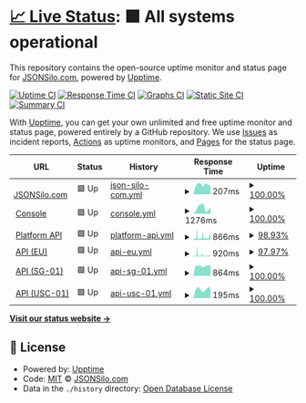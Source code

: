 # [📈 Live Status](https://status.jsonsilo.com): <!--live status--> **🟩 All systems operational**

This repository contains the open-source uptime monitor and status page for [JSONSilo.com](jsonsilo.com), powered by [Upptime](https://github.com/upptime/upptime).

[![Uptime CI](https://github.com/JSONsilo/status/workflows/Uptime%20CI/badge.svg)](https://github.com/JSONsilo/status/actions?query=workflow%3A%22Uptime+CI%22)
[![Response Time CI](https://github.com/JSONsilo/status/workflows/Response%20Time%20CI/badge.svg)](https://github.com/JSONsilo/status/actions?query=workflow%3A%22Response+Time+CI%22)
[![Graphs CI](https://github.com/JSONsilo/status/workflows/Graphs%20CI/badge.svg)](https://github.com/JSONsilo/status/actions?query=workflow%3A%22Graphs+CI%22)
[![Static Site CI](https://github.com/JSONsilo/status/workflows/Static%20Site%20CI/badge.svg)](https://github.com/JSONsilo/status/actions?query=workflow%3A%22Static+Site+CI%22)
[![Summary CI](https://github.com/JSONsilo/status/workflows/Summary%20CI/badge.svg)](https://github.com/JSONsilo/status/actions?query=workflow%3A%22Summary+CI%22)

With [Upptime](https://upptime.js.org), you can get your own unlimited and free uptime monitor and status page, powered entirely by a GitHub repository. We use [Issues](https://github.com/JSONsilo/status/issues) as incident reports, [Actions](https://github.com/JSONsilo/status/actions) as uptime monitors, and [Pages](https://status.jsonsilo.com) for the status page.

<!--start: status pages-->
<!-- This summary is generated by Upptime (https://github.com/upptime/upptime) -->
<!-- Do not edit this manually, your changes will be overwritten -->
<!-- prettier-ignore -->
| URL | Status | History | Response Time | Uptime |
| --- | ------ | ------- | ------------- | ------ |
| <img alt="" src="https://icons.duckduckgo.com/ip3/jsonsilo.com.ico" height="13"> [JSONSilo.com](https://jsonsilo.com) | 🟩 Up | [json-silo-com.yml](https://github.com/JSONSilo/status/commits/HEAD/history/json-silo-com.yml) | <details><summary><img alt="Response time graph" src="./graphs/json-silo-com/response-time-week.png" height="20"> 207ms</summary><br><a href="https://status.jsonsilo.com/history/json-silo-com"><img alt="Response time 366" src="https://img.shields.io/endpoint?url=https%3A%2F%2Fraw.githubusercontent.com%2FJSONSilo%2Fstatus%2FHEAD%2Fapi%2Fjson-silo-com%2Fresponse-time.json"></a><br><a href="https://status.jsonsilo.com/history/json-silo-com"><img alt="24-hour response time 179" src="https://img.shields.io/endpoint?url=https%3A%2F%2Fraw.githubusercontent.com%2FJSONSilo%2Fstatus%2FHEAD%2Fapi%2Fjson-silo-com%2Fresponse-time-day.json"></a><br><a href="https://status.jsonsilo.com/history/json-silo-com"><img alt="7-day response time 207" src="https://img.shields.io/endpoint?url=https%3A%2F%2Fraw.githubusercontent.com%2FJSONSilo%2Fstatus%2FHEAD%2Fapi%2Fjson-silo-com%2Fresponse-time-week.json"></a><br><a href="https://status.jsonsilo.com/history/json-silo-com"><img alt="30-day response time 204" src="https://img.shields.io/endpoint?url=https%3A%2F%2Fraw.githubusercontent.com%2FJSONSilo%2Fstatus%2FHEAD%2Fapi%2Fjson-silo-com%2Fresponse-time-month.json"></a><br><a href="https://status.jsonsilo.com/history/json-silo-com"><img alt="1-year response time 303" src="https://img.shields.io/endpoint?url=https%3A%2F%2Fraw.githubusercontent.com%2FJSONSilo%2Fstatus%2FHEAD%2Fapi%2Fjson-silo-com%2Fresponse-time-year.json"></a></details> | <details><summary><a href="https://status.jsonsilo.com/history/json-silo-com">100.00%</a></summary><a href="https://status.jsonsilo.com/history/json-silo-com"><img alt="All-time uptime 99.97%" src="https://img.shields.io/endpoint?url=https%3A%2F%2Fraw.githubusercontent.com%2FJSONSilo%2Fstatus%2FHEAD%2Fapi%2Fjson-silo-com%2Fuptime.json"></a><br><a href="https://status.jsonsilo.com/history/json-silo-com"><img alt="24-hour uptime 100.00%" src="https://img.shields.io/endpoint?url=https%3A%2F%2Fraw.githubusercontent.com%2FJSONSilo%2Fstatus%2FHEAD%2Fapi%2Fjson-silo-com%2Fuptime-day.json"></a><br><a href="https://status.jsonsilo.com/history/json-silo-com"><img alt="7-day uptime 100.00%" src="https://img.shields.io/endpoint?url=https%3A%2F%2Fraw.githubusercontent.com%2FJSONSilo%2Fstatus%2FHEAD%2Fapi%2Fjson-silo-com%2Fuptime-week.json"></a><br><a href="https://status.jsonsilo.com/history/json-silo-com"><img alt="30-day uptime 100.00%" src="https://img.shields.io/endpoint?url=https%3A%2F%2Fraw.githubusercontent.com%2FJSONSilo%2Fstatus%2FHEAD%2Fapi%2Fjson-silo-com%2Fuptime-month.json"></a><br><a href="https://status.jsonsilo.com/history/json-silo-com"><img alt="1-year uptime 100.00%" src="https://img.shields.io/endpoint?url=https%3A%2F%2Fraw.githubusercontent.com%2FJSONSilo%2Fstatus%2FHEAD%2Fapi%2Fjson-silo-com%2Fuptime-year.json"></a></details>
| <img alt="" src="https://icons.duckduckgo.com/ip3/console.jsonsilo.com.ico" height="13"> [Console](https://console.jsonsilo.com/signin) | 🟩 Up | [console.yml](https://github.com/JSONSilo/status/commits/HEAD/history/console.yml) | <details><summary><img alt="Response time graph" src="./graphs/console/response-time-week.png" height="20"> 1276ms</summary><br><a href="https://status.jsonsilo.com/history/console"><img alt="Response time 711" src="https://img.shields.io/endpoint?url=https%3A%2F%2Fraw.githubusercontent.com%2FJSONSilo%2Fstatus%2FHEAD%2Fapi%2Fconsole%2Fresponse-time.json"></a><br><a href="https://status.jsonsilo.com/history/console"><img alt="24-hour response time 1394" src="https://img.shields.io/endpoint?url=https%3A%2F%2Fraw.githubusercontent.com%2FJSONSilo%2Fstatus%2FHEAD%2Fapi%2Fconsole%2Fresponse-time-day.json"></a><br><a href="https://status.jsonsilo.com/history/console"><img alt="7-day response time 1276" src="https://img.shields.io/endpoint?url=https%3A%2F%2Fraw.githubusercontent.com%2FJSONSilo%2Fstatus%2FHEAD%2Fapi%2Fconsole%2Fresponse-time-week.json"></a><br><a href="https://status.jsonsilo.com/history/console"><img alt="30-day response time 792" src="https://img.shields.io/endpoint?url=https%3A%2F%2Fraw.githubusercontent.com%2FJSONSilo%2Fstatus%2FHEAD%2Fapi%2Fconsole%2Fresponse-time-month.json"></a><br><a href="https://status.jsonsilo.com/history/console"><img alt="1-year response time 711" src="https://img.shields.io/endpoint?url=https%3A%2F%2Fraw.githubusercontent.com%2FJSONSilo%2Fstatus%2FHEAD%2Fapi%2Fconsole%2Fresponse-time-year.json"></a></details> | <details><summary><a href="https://status.jsonsilo.com/history/console">100.00%</a></summary><a href="https://status.jsonsilo.com/history/console"><img alt="All-time uptime 99.88%" src="https://img.shields.io/endpoint?url=https%3A%2F%2Fraw.githubusercontent.com%2FJSONSilo%2Fstatus%2FHEAD%2Fapi%2Fconsole%2Fuptime.json"></a><br><a href="https://status.jsonsilo.com/history/console"><img alt="24-hour uptime 100.00%" src="https://img.shields.io/endpoint?url=https%3A%2F%2Fraw.githubusercontent.com%2FJSONSilo%2Fstatus%2FHEAD%2Fapi%2Fconsole%2Fuptime-day.json"></a><br><a href="https://status.jsonsilo.com/history/console"><img alt="7-day uptime 100.00%" src="https://img.shields.io/endpoint?url=https%3A%2F%2Fraw.githubusercontent.com%2FJSONSilo%2Fstatus%2FHEAD%2Fapi%2Fconsole%2Fuptime-week.json"></a><br><a href="https://status.jsonsilo.com/history/console"><img alt="30-day uptime 100.00%" src="https://img.shields.io/endpoint?url=https%3A%2F%2Fraw.githubusercontent.com%2FJSONSilo%2Fstatus%2FHEAD%2Fapi%2Fconsole%2Fuptime-month.json"></a><br><a href="https://status.jsonsilo.com/history/console"><img alt="1-year uptime 99.88%" src="https://img.shields.io/endpoint?url=https%3A%2F%2Fraw.githubusercontent.com%2FJSONSilo%2Fstatus%2FHEAD%2Fapi%2Fconsole%2Fuptime-year.json"></a></details>
| <img alt="" src="https://icons.duckduckgo.com/ip3/platform.jsonsilo.com.ico" height="13"> [Platform API](https://platform.jsonsilo.com) | 🟩 Up | [platform-api.yml](https://github.com/JSONSilo/status/commits/HEAD/history/platform-api.yml) | <details><summary><img alt="Response time graph" src="./graphs/platform-api/response-time-week.png" height="20"> 866ms</summary><br><a href="https://status.jsonsilo.com/history/platform-api"><img alt="Response time 759" src="https://img.shields.io/endpoint?url=https%3A%2F%2Fraw.githubusercontent.com%2FJSONSilo%2Fstatus%2FHEAD%2Fapi%2Fplatform-api%2Fresponse-time.json"></a><br><a href="https://status.jsonsilo.com/history/platform-api"><img alt="24-hour response time 954" src="https://img.shields.io/endpoint?url=https%3A%2F%2Fraw.githubusercontent.com%2FJSONSilo%2Fstatus%2FHEAD%2Fapi%2Fplatform-api%2Fresponse-time-day.json"></a><br><a href="https://status.jsonsilo.com/history/platform-api"><img alt="7-day response time 866" src="https://img.shields.io/endpoint?url=https%3A%2F%2Fraw.githubusercontent.com%2FJSONSilo%2Fstatus%2FHEAD%2Fapi%2Fplatform-api%2Fresponse-time-week.json"></a><br><a href="https://status.jsonsilo.com/history/platform-api"><img alt="30-day response time 1085" src="https://img.shields.io/endpoint?url=https%3A%2F%2Fraw.githubusercontent.com%2FJSONSilo%2Fstatus%2FHEAD%2Fapi%2Fplatform-api%2Fresponse-time-month.json"></a><br><a href="https://status.jsonsilo.com/history/platform-api"><img alt="1-year response time 858" src="https://img.shields.io/endpoint?url=https%3A%2F%2Fraw.githubusercontent.com%2FJSONSilo%2Fstatus%2FHEAD%2Fapi%2Fplatform-api%2Fresponse-time-year.json"></a></details> | <details><summary><a href="https://status.jsonsilo.com/history/platform-api">98.93%</a></summary><a href="https://status.jsonsilo.com/history/platform-api"><img alt="All-time uptime 99.78%" src="https://img.shields.io/endpoint?url=https%3A%2F%2Fraw.githubusercontent.com%2FJSONSilo%2Fstatus%2FHEAD%2Fapi%2Fplatform-api%2Fuptime.json"></a><br><a href="https://status.jsonsilo.com/history/platform-api"><img alt="24-hour uptime 99.29%" src="https://img.shields.io/endpoint?url=https%3A%2F%2Fraw.githubusercontent.com%2FJSONSilo%2Fstatus%2FHEAD%2Fapi%2Fplatform-api%2Fuptime-day.json"></a><br><a href="https://status.jsonsilo.com/history/platform-api"><img alt="7-day uptime 98.93%" src="https://img.shields.io/endpoint?url=https%3A%2F%2Fraw.githubusercontent.com%2FJSONSilo%2Fstatus%2FHEAD%2Fapi%2Fplatform-api%2Fuptime-week.json"></a><br><a href="https://status.jsonsilo.com/history/platform-api"><img alt="30-day uptime 99.34%" src="https://img.shields.io/endpoint?url=https%3A%2F%2Fraw.githubusercontent.com%2FJSONSilo%2Fstatus%2FHEAD%2Fapi%2Fplatform-api%2Fuptime-month.json"></a><br><a href="https://status.jsonsilo.com/history/platform-api"><img alt="1-year uptime 99.67%" src="https://img.shields.io/endpoint?url=https%3A%2F%2Fraw.githubusercontent.com%2FJSONSilo%2Fstatus%2FHEAD%2Fapi%2Fplatform-api%2Fuptime-year.json"></a></details>
| <img alt="" src="https://icons.duckduckgo.com/ip3/api.jsonsilo.com.ico" height="13"> [API (EU)](https://api.jsonsilo.com) | 🟩 Up | [api-eu.yml](https://github.com/JSONSilo/status/commits/HEAD/history/api-eu.yml) | <details><summary><img alt="Response time graph" src="./graphs/api-eu/response-time-week.png" height="20"> 920ms</summary><br><a href="https://status.jsonsilo.com/history/api-eu"><img alt="Response time 666" src="https://img.shields.io/endpoint?url=https%3A%2F%2Fraw.githubusercontent.com%2FJSONSilo%2Fstatus%2FHEAD%2Fapi%2Fapi-eu%2Fresponse-time.json"></a><br><a href="https://status.jsonsilo.com/history/api-eu"><img alt="24-hour response time 683" src="https://img.shields.io/endpoint?url=https%3A%2F%2Fraw.githubusercontent.com%2FJSONSilo%2Fstatus%2FHEAD%2Fapi%2Fapi-eu%2Fresponse-time-day.json"></a><br><a href="https://status.jsonsilo.com/history/api-eu"><img alt="7-day response time 920" src="https://img.shields.io/endpoint?url=https%3A%2F%2Fraw.githubusercontent.com%2FJSONSilo%2Fstatus%2FHEAD%2Fapi%2Fapi-eu%2Fresponse-time-week.json"></a><br><a href="https://status.jsonsilo.com/history/api-eu"><img alt="30-day response time 741" src="https://img.shields.io/endpoint?url=https%3A%2F%2Fraw.githubusercontent.com%2FJSONSilo%2Fstatus%2FHEAD%2Fapi%2Fapi-eu%2Fresponse-time-month.json"></a><br><a href="https://status.jsonsilo.com/history/api-eu"><img alt="1-year response time 726" src="https://img.shields.io/endpoint?url=https%3A%2F%2Fraw.githubusercontent.com%2FJSONSilo%2Fstatus%2FHEAD%2Fapi%2Fapi-eu%2Fresponse-time-year.json"></a></details> | <details><summary><a href="https://status.jsonsilo.com/history/api-eu">97.97%</a></summary><a href="https://status.jsonsilo.com/history/api-eu"><img alt="All-time uptime 99.72%" src="https://img.shields.io/endpoint?url=https%3A%2F%2Fraw.githubusercontent.com%2FJSONSilo%2Fstatus%2FHEAD%2Fapi%2Fapi-eu%2Fuptime.json"></a><br><a href="https://status.jsonsilo.com/history/api-eu"><img alt="24-hour uptime 100.00%" src="https://img.shields.io/endpoint?url=https%3A%2F%2Fraw.githubusercontent.com%2FJSONSilo%2Fstatus%2FHEAD%2Fapi%2Fapi-eu%2Fuptime-day.json"></a><br><a href="https://status.jsonsilo.com/history/api-eu"><img alt="7-day uptime 97.97%" src="https://img.shields.io/endpoint?url=https%3A%2F%2Fraw.githubusercontent.com%2FJSONSilo%2Fstatus%2FHEAD%2Fapi%2Fapi-eu%2Fuptime-week.json"></a><br><a href="https://status.jsonsilo.com/history/api-eu"><img alt="30-day uptime 99.28%" src="https://img.shields.io/endpoint?url=https%3A%2F%2Fraw.githubusercontent.com%2FJSONSilo%2Fstatus%2FHEAD%2Fapi%2Fapi-eu%2Fuptime-month.json"></a><br><a href="https://status.jsonsilo.com/history/api-eu"><img alt="1-year uptime 99.58%" src="https://img.shields.io/endpoint?url=https%3A%2F%2Fraw.githubusercontent.com%2FJSONSilo%2Fstatus%2FHEAD%2Fapi%2Fapi-eu%2Fuptime-year.json"></a></details>
| <img alt="" src="https://icons.duckduckgo.com/ip3/sg-01-api.jsonsilo.com.ico" height="13"> [API (SG-01)](https://sg-01-api.jsonsilo.com) | 🟩 Up | [api-sg-01.yml](https://github.com/JSONSilo/status/commits/HEAD/history/api-sg-01.yml) | <details><summary><img alt="Response time graph" src="./graphs/api-sg-01/response-time-week.png" height="20"> 864ms</summary><br><a href="https://status.jsonsilo.com/history/api-sg-01"><img alt="Response time 859" src="https://img.shields.io/endpoint?url=https%3A%2F%2Fraw.githubusercontent.com%2FJSONSilo%2Fstatus%2FHEAD%2Fapi%2Fapi-sg-01%2Fresponse-time.json"></a><br><a href="https://status.jsonsilo.com/history/api-sg-01"><img alt="24-hour response time 924" src="https://img.shields.io/endpoint?url=https%3A%2F%2Fraw.githubusercontent.com%2FJSONSilo%2Fstatus%2FHEAD%2Fapi%2Fapi-sg-01%2Fresponse-time-day.json"></a><br><a href="https://status.jsonsilo.com/history/api-sg-01"><img alt="7-day response time 864" src="https://img.shields.io/endpoint?url=https%3A%2F%2Fraw.githubusercontent.com%2FJSONSilo%2Fstatus%2FHEAD%2Fapi%2Fapi-sg-01%2Fresponse-time-week.json"></a><br><a href="https://status.jsonsilo.com/history/api-sg-01"><img alt="30-day response time 813" src="https://img.shields.io/endpoint?url=https%3A%2F%2Fraw.githubusercontent.com%2FJSONSilo%2Fstatus%2FHEAD%2Fapi%2Fapi-sg-01%2Fresponse-time-month.json"></a><br><a href="https://status.jsonsilo.com/history/api-sg-01"><img alt="1-year response time 912" src="https://img.shields.io/endpoint?url=https%3A%2F%2Fraw.githubusercontent.com%2FJSONSilo%2Fstatus%2FHEAD%2Fapi%2Fapi-sg-01%2Fresponse-time-year.json"></a></details> | <details><summary><a href="https://status.jsonsilo.com/history/api-sg-01">100.00%</a></summary><a href="https://status.jsonsilo.com/history/api-sg-01"><img alt="All-time uptime 99.99%" src="https://img.shields.io/endpoint?url=https%3A%2F%2Fraw.githubusercontent.com%2FJSONSilo%2Fstatus%2FHEAD%2Fapi%2Fapi-sg-01%2Fuptime.json"></a><br><a href="https://status.jsonsilo.com/history/api-sg-01"><img alt="24-hour uptime 100.00%" src="https://img.shields.io/endpoint?url=https%3A%2F%2Fraw.githubusercontent.com%2FJSONSilo%2Fstatus%2FHEAD%2Fapi%2Fapi-sg-01%2Fuptime-day.json"></a><br><a href="https://status.jsonsilo.com/history/api-sg-01"><img alt="7-day uptime 100.00%" src="https://img.shields.io/endpoint?url=https%3A%2F%2Fraw.githubusercontent.com%2FJSONSilo%2Fstatus%2FHEAD%2Fapi%2Fapi-sg-01%2Fuptime-week.json"></a><br><a href="https://status.jsonsilo.com/history/api-sg-01"><img alt="30-day uptime 100.00%" src="https://img.shields.io/endpoint?url=https%3A%2F%2Fraw.githubusercontent.com%2FJSONSilo%2Fstatus%2FHEAD%2Fapi%2Fapi-sg-01%2Fuptime-month.json"></a><br><a href="https://status.jsonsilo.com/history/api-sg-01"><img alt="1-year uptime 99.99%" src="https://img.shields.io/endpoint?url=https%3A%2F%2Fraw.githubusercontent.com%2FJSONSilo%2Fstatus%2FHEAD%2Fapi%2Fapi-sg-01%2Fuptime-year.json"></a></details>
| <img alt="" src="https://icons.duckduckgo.com/ip3/usc-01-api.jsonsilo.com.ico" height="13"> [API (USC-01)](https://usc-01-api.jsonsilo.com) | 🟩 Up | [api-usc-01.yml](https://github.com/JSONSilo/status/commits/HEAD/history/api-usc-01.yml) | <details><summary><img alt="Response time graph" src="./graphs/api-usc-01/response-time-week.png" height="20"> 195ms</summary><br><a href="https://status.jsonsilo.com/history/api-usc-01"><img alt="Response time 222" src="https://img.shields.io/endpoint?url=https%3A%2F%2Fraw.githubusercontent.com%2FJSONSilo%2Fstatus%2FHEAD%2Fapi%2Fapi-usc-01%2Fresponse-time.json"></a><br><a href="https://status.jsonsilo.com/history/api-usc-01"><img alt="24-hour response time 240" src="https://img.shields.io/endpoint?url=https%3A%2F%2Fraw.githubusercontent.com%2FJSONSilo%2Fstatus%2FHEAD%2Fapi%2Fapi-usc-01%2Fresponse-time-day.json"></a><br><a href="https://status.jsonsilo.com/history/api-usc-01"><img alt="7-day response time 195" src="https://img.shields.io/endpoint?url=https%3A%2F%2Fraw.githubusercontent.com%2FJSONSilo%2Fstatus%2FHEAD%2Fapi%2Fapi-usc-01%2Fresponse-time-week.json"></a><br><a href="https://status.jsonsilo.com/history/api-usc-01"><img alt="30-day response time 204" src="https://img.shields.io/endpoint?url=https%3A%2F%2Fraw.githubusercontent.com%2FJSONSilo%2Fstatus%2FHEAD%2Fapi%2Fapi-usc-01%2Fresponse-time-month.json"></a><br><a href="https://status.jsonsilo.com/history/api-usc-01"><img alt="1-year response time 222" src="https://img.shields.io/endpoint?url=https%3A%2F%2Fraw.githubusercontent.com%2FJSONSilo%2Fstatus%2FHEAD%2Fapi%2Fapi-usc-01%2Fresponse-time-year.json"></a></details> | <details><summary><a href="https://status.jsonsilo.com/history/api-usc-01">100.00%</a></summary><a href="https://status.jsonsilo.com/history/api-usc-01"><img alt="All-time uptime 99.79%" src="https://img.shields.io/endpoint?url=https%3A%2F%2Fraw.githubusercontent.com%2FJSONSilo%2Fstatus%2FHEAD%2Fapi%2Fapi-usc-01%2Fuptime.json"></a><br><a href="https://status.jsonsilo.com/history/api-usc-01"><img alt="24-hour uptime 100.00%" src="https://img.shields.io/endpoint?url=https%3A%2F%2Fraw.githubusercontent.com%2FJSONSilo%2Fstatus%2FHEAD%2Fapi%2Fapi-usc-01%2Fuptime-day.json"></a><br><a href="https://status.jsonsilo.com/history/api-usc-01"><img alt="7-day uptime 100.00%" src="https://img.shields.io/endpoint?url=https%3A%2F%2Fraw.githubusercontent.com%2FJSONSilo%2Fstatus%2FHEAD%2Fapi%2Fapi-usc-01%2Fuptime-week.json"></a><br><a href="https://status.jsonsilo.com/history/api-usc-01"><img alt="30-day uptime 100.00%" src="https://img.shields.io/endpoint?url=https%3A%2F%2Fraw.githubusercontent.com%2FJSONSilo%2Fstatus%2FHEAD%2Fapi%2Fapi-usc-01%2Fuptime-month.json"></a><br><a href="https://status.jsonsilo.com/history/api-usc-01"><img alt="1-year uptime 99.79%" src="https://img.shields.io/endpoint?url=https%3A%2F%2Fraw.githubusercontent.com%2FJSONSilo%2Fstatus%2FHEAD%2Fapi%2Fapi-usc-01%2Fuptime-year.json"></a></details>

<!--end: status pages-->

[**Visit our status website →**](https://status.jsonsilo.com)

## 📄 License

- Powered by: [Upptime](https://github.com/upptime/upptime)
- Code: [MIT](./LICENSE) © [JSONSilo.com](jsonsilo.com)
- Data in the `./history` directory: [Open Database License](https://opendatacommons.org/licenses/odbl/1-0/)
